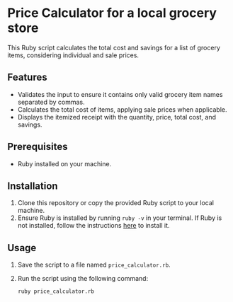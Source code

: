 # Price Calculator for a local grocery store

This Ruby script calculates the total cost and savings for a list of grocery items, considering individual and sale prices.

## Features

- Validates the input to ensure it contains only valid grocery item names separated by commas.
- Calculates the total cost of items, applying sale prices when applicable.
- Displays the itemized receipt with the quantity, price, total cost, and savings.

## Prerequisites

- Ruby installed on your machine.

## Installation

1. Clone this repository or copy the provided Ruby script to your local machine.
2. Ensure Ruby is installed by running `ruby -v` in your terminal. If Ruby is not installed, follow the instructions [here](https://gorails.com/setup/macos/14-sonoma#ruby) to install it.

## Usage

1. Save the script to a file named `price_calculator.rb`.
2. Run the script using the following command:

   ```sh
   ruby price_calculator.rb
